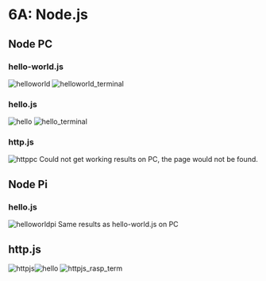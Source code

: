 # 6A: Node.js

## Node PC
### hello-world.js
![helloworld](https://user-images.githubusercontent.com/65480784/169724468-05e6a56c-2090-467d-abb3-0cfc212a49e8.PNG)
![helloworld_terminal](https://user-images.githubusercontent.com/65480784/169724477-5e1a76fc-5e05-45a3-aca6-192f6a3668ce.PNG)

### hello.js
![hello](https://user-images.githubusercontent.com/65480784/169724458-62f112d6-1254-420c-b5f5-ec5770a1c2a7.PNG)
![hello_terminal](https://user-images.githubusercontent.com/65480784/169726079-0e436718-759c-45a6-821a-9c27171efbd0.PNG)
### http.js
![httppc](https://user-images.githubusercontent.com/65480784/169726213-685fe93a-5e97-4df8-a6bf-dc599020cd9b.PNG)
Could not get working results on PC, the page would not be found.

## Node Pi
### hello.js
![helloworldpi](https://user-images.githubusercontent.com/65480784/169725200-427d5a0c-0114-423d-a80e-dd1218b33af4.JPEG)
Same results as hello-world.js on PC

## http.js
![httpjs](https://user-images.githubusercontent.com/65480784/169725129-8c881f80-1717-416b-97d1-1ea6c2c6925b.JPEG)![hello](https://user-images.githubusercontent.com/65480784/169725133-0c51ad31-1d70-4d65-828a-5bff6e70a531.PNG)
![httpjs_rasp_term](https://user-images.githubusercontent.com/65480784/169724571-4a63bcbf-18f4-447d-afad-ad7c4762c6ef.PNG)

